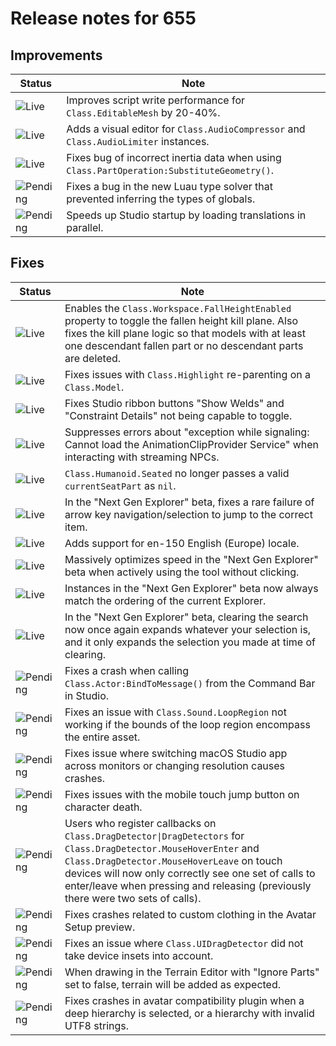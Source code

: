 # Release notes for 655

## Improvements

| Status | Note |
|--------|------|
| ![Live](https://img.shields.io/badge/Live-009E57?style=flat)  | Improves script write performance for <code>Class.EditableMesh</code> by 20-40%. |
| ![Live](https://img.shields.io/badge/Live-009E57?style=flat)  | Adds a visual editor for <code>Class.AudioCompressor</code> and <code>Class.AudioLimiter</code> instances. |
| ![Live](https://img.shields.io/badge/Live-009E57?style=flat)  | Fixes bug of incorrect inertia data when using <code>Class.PartOperation:SubstituteGeometry()</code>. |
| ![Pending](https://img.shields.io/badge/Pending-DEA517?style=flat)  | Fixes a bug in the new Luau type solver that prevented inferring the types of globals. |
| ![Pending](https://img.shields.io/badge/Pending-DEA517?style=flat)  | Speeds up Studio startup by loading translations in parallel. |
## Fixes

| Status | Note |
|--------|------|
| ![Live](https://img.shields.io/badge/Live-009E57?style=flat)  | Enables the <code>Class.Workspace.FallHeightEnabled</code> property to toggle the fallen height kill plane. Also fixes the kill plane logic so that models with at least one descendant fallen part or no descendant parts are deleted. |
| ![Live](https://img.shields.io/badge/Live-009E57?style=flat)  | Fixes issues with <code>Class.Highlight</code> re-parenting on a <code>Class.Model</code>. |
| ![Live](https://img.shields.io/badge/Live-009E57?style=flat)  | Fixes Studio ribbon buttons "Show Welds" and "Constraint Details" not being capable to toggle. |
| ![Live](https://img.shields.io/badge/Live-009E57?style=flat)  | Suppresses errors about "exception while signaling: Cannot load the AnimationClipProvider Service" when interacting with streaming NPCs. |
| ![Live](https://img.shields.io/badge/Live-009E57?style=flat)  | <code>Class.Humanoid.Seated</code> no longer passes a valid <code>currentSeatPart</code> as <code>nil</code>. |
| ![Live](https://img.shields.io/badge/Live-009E57?style=flat)  | In the "Next Gen Explorer" beta, fixes a rare failure of arrow key navigation/selection to jump to the correct item. |
| ![Live](https://img.shields.io/badge/Live-009E57?style=flat)  | Adds support for en-150 English (Europe) locale. |
| ![Live](https://img.shields.io/badge/Live-009E57?style=flat)  | Massively optimizes speed in the "Next Gen Explorer" beta when actively using the tool without clicking. |
| ![Live](https://img.shields.io/badge/Live-009E57?style=flat)  | Instances in the "Next Gen Explorer" beta now always match the ordering of the current Explorer. |
| ![Live](https://img.shields.io/badge/Live-009E57?style=flat)  | In the "Next Gen Explorer" beta, clearing the search now once again expands whatever your selection is, and it only expands the selection you made at time of clearing. |
| ![Pending](https://img.shields.io/badge/Pending-DEA517?style=flat)  | Fixes a crash when calling <code>Class.Actor:BindToMessage()</code> from the Command Bar in Studio. |
| ![Pending](https://img.shields.io/badge/Pending-DEA517?style=flat)  | Fixes an issue with <code>Class.Sound.LoopRegion</code> not working if the bounds of the loop region encompass the entire asset. |
| ![Pending](https://img.shields.io/badge/Pending-DEA517?style=flat)  | Fixes issue where switching macOS Studio app across monitors or changing resolution causes crashes. |
| ![Pending](https://img.shields.io/badge/Pending-DEA517?style=flat)  | Fixes issues with the mobile touch jump button on character death. |
| ![Pending](https://img.shields.io/badge/Pending-DEA517?style=flat)  | Users who register callbacks on <code>Class.DragDetector\|DragDetectors</code> for <code>Class.DragDetector.MouseHoverEnter</code> and <code>Class.DragDetector.MouseHoverLeave</code> on touch devices will now only correctly see one set of calls to enter/leave when pressing and releasing (previously there were two sets of calls). |
| ![Pending](https://img.shields.io/badge/Pending-DEA517?style=flat)  | Fixes crashes related to custom clothing in the Avatar Setup preview. |
| ![Pending](https://img.shields.io/badge/Pending-DEA517?style=flat)  | Fixes an issue where <code>Class.UIDragDetector</code> did not take device insets into account. |
| ![Pending](https://img.shields.io/badge/Pending-DEA517?style=flat)  | When drawing in the Terrain Editor with "Ignore Parts" set to false, terrain will be added as expected. |
| ![Pending](https://img.shields.io/badge/Pending-DEA517?style=flat)  | Fixes crashes in avatar compatibility plugin when a deep hierarchy is selected, or a hierarchy with invalid UTF8 strings. |

